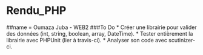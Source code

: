 Rendu_PHP
=========
##name = Oumaza Juba - WEB2
###To Do
    * Créer une librairie pour valider des données (int, string, boolean, array, DateTime).
    * Tester entièrement la librairie avec PHPUnit (lier à travis-ci).
    * Analyser son code avec scutinizer-ci.
